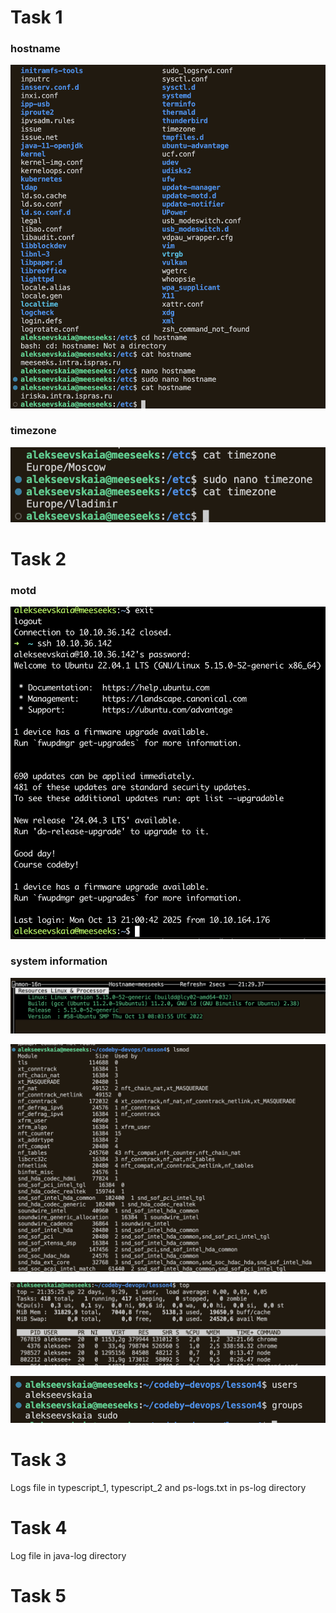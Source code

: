 # Task 1

### hostname
![](images/1.1.png)

### timezone
![](images/1.2.png)


# Task 2

### motd
![](images/2.1.png)

### system information

![](images/kernel.png)

![](images/module.png)

![](images/cpu_memory.png)

![](images/users_groups.png)

# Task 3

Logs file in typescript_1, typescript_2 and ps-logs.txt in ps-log directory

# Task 4

Log file in java-log directory

# Task 5